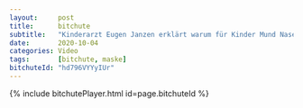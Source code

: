 ```yaml
---
layout:     post
title:      bitchute
subtitle:   "Kinderarzt Eugen Janzen erklärt warum für Kinder Mund Nasen Schutz so gefährlich ist."
date:       2020-10-04
categories: Video
tags:       [bitchute, maske]
bitchuteId: "hd796VYYyIUr"
---
```


{% include bitchutePlayer.html id=page.bitchuteId %}

